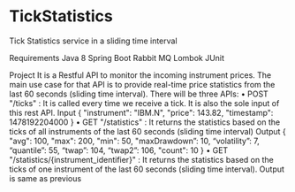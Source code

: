 # TickStatistics
Tick Statistics service in a sliding time interval

Requirements
Java 8
Spring Boot
Rabbit MQ
Lombok
JUnit

Project
It is a Restful API to monitor the incoming instrument prices. 
The main use case for that API is to provide real-time price statistics from the last 60 seconds (sliding time interval).
There will be three APIs:
• POST "/ticks" : It is called every time we receive a tick. It is also the sole input of this rest API.
Input
{
"instrument": "IBM.N",
"price": 143.82,
"timestamp": 1478192204000
}
• GET "/statistics" : It returns the statistics based on the ticks of all instruments of the last 60 seconds (sliding time interval)
Output
{
"avg": 100,
"max": 200,
"min": 50,
"maxDrawdown”: 10,
“volatility”: 7,
“quantile”: 55,
“twap”: 104,
“twap2”: 106,
"count": 10
}
• GET "/statistics/{instrument_identifier}" : It returns the statistics based on the ticks of one instrument of the last 60 seconds 
(sliding time interval).
Output is same as previous
